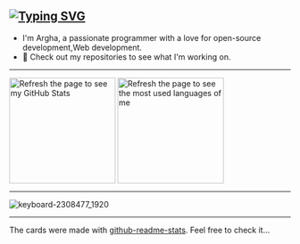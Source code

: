 [![Typing SVG](https://readme-typing-svg.herokuapp.com?font=Fira+Code&weight=700&size=30&pause=1000&color=EDF7F6&center=true&vCenter=true&width=500&height=100&lines=Hi+%F0%9F%91%8B%F0%9F%91%8B)](https://git.io/typing-svg)
---
  - I'm Argha, a passionate programmer with a love for open-source development,Web development.
  - 🚀 Check out my repositories to see what I'm working on.
---

<picture>
    <source
        srcset="https://github-readme-stats.vercel.app/api?username=arg387&show_icons=true&theme=tokyonight"
        media="(prefers-color-scheme: dark)"
    />
    <source
        srcset="https://github-readme-stats.vercel.app/api?username=arg387&show_icons=true&theme=tokyonight"
        media="(prefers-color-scheme: light), (prefers-color-scheme: no-preference)"
    />
    <img
        alt="Refresh the page to see my GitHub Stats"
        height="190px" align="center"
        src="https://github-readme-stats.vercel.app/api?username=arg387&show_icons=true"
    />
</picture>
<picture>
    <source
        srcset="https://github-readme-stats.vercel.app/api/top-langs?username=arg387&layout=compact&hide=jupyter%20notebook&theme=tokyonight"
        media="(prefers-color-scheme: dark)"
    />
    <source
        srcset="https://github-readme-stats.vercel.app/api/top-langs?username=arg387&layout=compact&hide=jupyter%20notebook&theme=tokyonight"
        media="(prefers-color-scheme: light), (prefers-color-scheme: no-preference)"
    />
    <img
        alt="Refresh the page to see the most used languages of me"
        height="190px" align="center"
        src="https://github-readme-stats.vercel.app/api/top-langs?username=arg387&layout=compact&hide=jupyter%20notebook"
    />
</picture>

---

![keyboard-2308477_1920](https://github.com/user-attachments/assets/bb94fa88-9318-4fd2-848f-e946b49364dd)

---

The cards were made with [github-readme-stats](https://github.com/anuraghazra/github-readme-stats). Feel free to check it...

